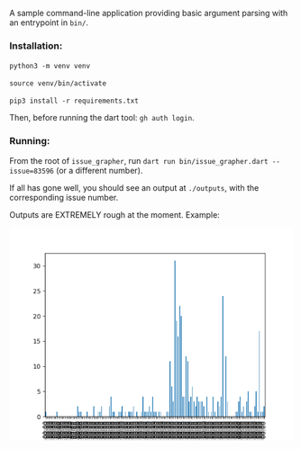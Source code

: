 A sample command-line application providing basic argument parsing with an entrypoint in `bin/`.


### Installation:
`python3 -m venv venv`

`source venv/bin/activate`

`pip3 install -r requirements.txt`


Then, before running the dart tool: `gh auth login`.

### Running:
From the root of `issue_grapher`, run `dart run bin/issue_grapher.dart --issue=83596` (or a different number).

If all has gone well, you should see an output at `./outputs`, with the corresponding issue number.

Outputs are EXTREMELY rough at the moment. Example:

![Example output](https://github.com/gmackall/productivity-tools/blob/main/issue_grapher/sample.png)